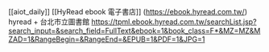 [[aiot_daily]]
[[HyRead ebook 電子書店]]
(https://ebook.hyread.com.tw/)
hyread + 台北市立圖書館
https://tpml.ebook.hyread.com.tw/searchList.jsp?search_input=&search_field=FullText&ebook=1&book_class=F*&MZ=MZ&MZAD=1&RangeBegin=&RangeEnd=&EPUB=1&PDF=1&JPG=1
